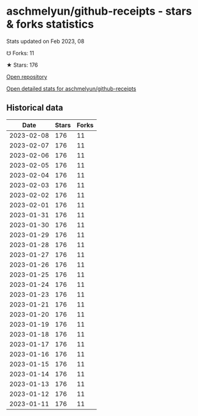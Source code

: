 # aschmelyun/github-receipts - stars & forks statistics

Stats updated on Feb 2023, 08

☋ Forks: 11

★ Stars: 176

[Open repository](https://github.com/aschmelyun/github-receipts)

[Open detailed stats for aschmelyun/github-receipts](https://reviewgithub.com/rep/aschmelyun/github-receipts)

## Historical data
| Date | Stars | Forks |
|------|-------|-------|
| 2023-02-08 | 176 | 11 | 
| 2023-02-07 | 176 | 11 | 
| 2023-02-06 | 176 | 11 | 
| 2023-02-05 | 176 | 11 | 
| 2023-02-04 | 176 | 11 | 
| 2023-02-03 | 176 | 11 | 
| 2023-02-02 | 176 | 11 | 
| 2023-02-01 | 176 | 11 | 
| 2023-01-31 | 176 | 11 | 
| 2023-01-30 | 176 | 11 | 
| 2023-01-29 | 176 | 11 | 
| 2023-01-28 | 176 | 11 | 
| 2023-01-27 | 176 | 11 | 
| 2023-01-26 | 176 | 11 | 
| 2023-01-25 | 176 | 11 | 
| 2023-01-24 | 176 | 11 | 
| 2023-01-23 | 176 | 11 | 
| 2023-01-21 | 176 | 11 | 
| 2023-01-20 | 176 | 11 | 
| 2023-01-19 | 176 | 11 | 
| 2023-01-18 | 176 | 11 | 
| 2023-01-17 | 176 | 11 | 
| 2023-01-16 | 176 | 11 | 
| 2023-01-15 | 176 | 11 | 
| 2023-01-14 | 176 | 11 | 
| 2023-01-13 | 176 | 11 | 
| 2023-01-12 | 176 | 11 | 
| 2023-01-11 | 176 | 11 | 

